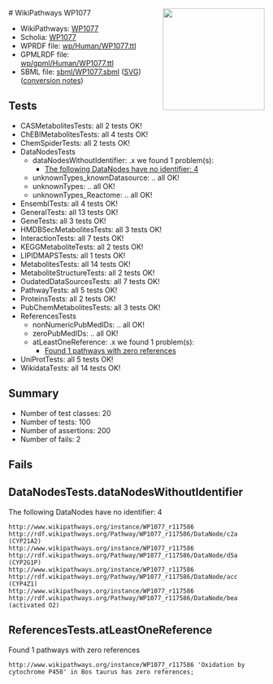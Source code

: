 <img style="float: right; width: 200px" src="../logo.png" />
# WikiPathways WP1077

* WikiPathways: [WP1077](https://identifiers.org/wikipathways:WP1077)
* Scholia: [WP1077](https://scholia.toolforge.org/wikipathways/WP1077)
* WPRDF file: [wp/Human/WP1077.ttl](../wp/Human/WP1077.ttl)
* GPMLRDF file: [wp/gpml/Human/WP1077.ttl](../wp/gpml/Human/WP1077.ttl)
* SBML file: [sbml/WP1077.sbml](../sbml/WP1077.sbml) ([SVG](../sbml/WP1077.svg)) ([conversion notes](../sbml/WP1077.txt))

## Tests
* CASMetabolitesTests: all 2 tests OK!
* ChEBIMetabolitesTests: all 4 tests OK!
* ChemSpiderTests: all 2 tests OK!
* DataNodesTests
    * dataNodesWithoutIdentifier: .x we found 1 problem(s):
        * [The following DataNodes have no identifier: 4](#d2d32fa3)
    * unknownTypes_knownDatasource: .. all OK!
    * unknownTypes: .. all OK!
    * unknownTypes_Reactome: .. all OK!
* EnsemblTests: all 4 tests OK!
* GeneralTests: all 13 tests OK!
* GeneTests: all 3 tests OK!
* HMDBSecMetabolitesTests: all 3 tests OK!
* InteractionTests: all 7 tests OK!
* KEGGMetaboliteTests: all 2 tests OK!
* LIPIDMAPSTests: all 1 tests OK!
* MetabolitesTests: all 14 tests OK!
* MetaboliteStructureTests: all 2 tests OK!
* OudatedDataSourcesTests: all 7 tests OK!
* PathwayTests: all 5 tests OK!
* ProteinsTests: all 2 tests OK!
* PubChemMetabolitesTests: all 3 tests OK!
* ReferencesTests
    * nonNumericPubMedIDs: .. all OK!
    * zeroPubMedIDs: .. all OK!
    * atLeastOneReference: .x we found 1 problem(s):
        * [Found 1 pathways with zero references](#35eb778e)
* UniProtTests: all 5 tests OK!
* WikidataTests: all 14 tests OK!


## Summary

* Number of test classes: 20
* Number of tests: 100
* Number of assertions: 200
* Number of fails: 2

## Fails

<a name="d2d32fa3" />

## DataNodesTests.dataNodesWithoutIdentifier

The following DataNodes have no identifier: 4
```
http://www.wikipathways.org/instance/WP1077_r117586 http://rdf.wikipathways.org/Pathway/WP1077_r117586/DataNode/c2a (CYP21A2)
http://www.wikipathways.org/instance/WP1077_r117586 http://rdf.wikipathways.org/Pathway/WP1077_r117586/DataNode/d5a (CYP2G1P)
http://www.wikipathways.org/instance/WP1077_r117586 http://rdf.wikipathways.org/Pathway/WP1077_r117586/DataNode/acc (CYP4Z1)
http://www.wikipathways.org/instance/WP1077_r117586 http://rdf.wikipathways.org/Pathway/WP1077_r117586/DataNode/bea (activated O2)
```

<a name="35eb778e" />

## ReferencesTests.atLeastOneReference

Found 1 pathways with zero references
```
http://www.wikipathways.org/instance/WP1077_r117586 'Oxidation by cytochrome P450' in Bos taurus has zero references; 
```

